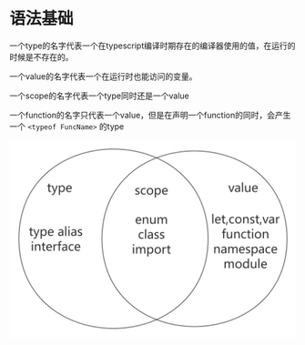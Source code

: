 # 语法基础

一个type的名字代表一个在typescript编译时期存在的编译器使用的值，在运行的时候是不存在的。

一个value的名字代表一个在运行时也能访问的变量。

一个scope的名字代表一个type同时还是一个value

一个function的名字只代表一个value，但是在声明一个function的同时，会产生一个 `<typeof FuncName>` 的type

![alt text](ts.png)
